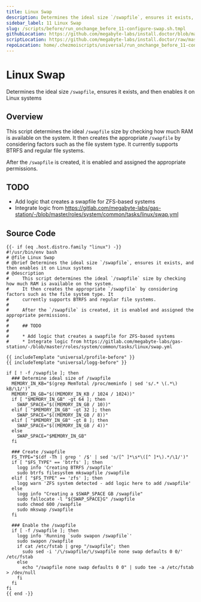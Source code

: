 ```yaml
---
title: Linux Swap
description: Determines the ideal size `/swapfile`, ensures it exists, and then enables it on Linux systems
sidebar_label: 11 Linux Swap
slug: /scripts/before/run_onchange_before_11-configure-swap.sh.tmpl
githubLocation: https://github.com/megabyte-labs/install.doctor/blob/master/home/.chezmoiscripts/universal/run_onchange_before_11-configure-swap.sh.tmpl
scriptLocation: https://github.com/megabyte-labs/install.doctor/raw/master/home/.chezmoiscripts/universal/run_onchange_before_11-configure-swap.sh.tmpl
repoLocation: home/.chezmoiscripts/universal/run_onchange_before_11-configure-swap.sh.tmpl
---
```

# Linux Swap

Determines the ideal size `/swapfile`, ensures it exists, and then enables it on Linux systems

## Overview

This script determines the ideal `/swapfile` size by checking how much RAM is available on the system.
It then creates the appropriate `/swapfile` by considering factors such as the file system type. It
currently supports BTRFS and regular file systems.

After the `/swapfile` is created, it is enabled and assigned the appropriate permissions.

## TODO

* Add logic that creates a swapfile for ZFS-based systems
* Integrate logic from https://gitlab.com/megabyte-labs/gas-station/-/blob/master/roles/system/common/tasks/linux/swap.yml



## Source Code

```
{{- if (eq .host.distro.family "linux") -}}
#!/usr/bin/env bash
# @file Linux Swap
# @brief Determines the ideal size `/swapfile`, ensures it exists, and then enables it on Linux systems
# @description
#     This script determines the ideal `/swapfile` size by checking how much RAM is available on the system.
#     It then creates the appropriate `/swapfile` by considering factors such as the file system type. It
#     currently supports BTRFS and regular file systems.
#
#     After the `/swapfile` is created, it is enabled and assigned the appropriate permissions.
#
#     ## TODO
#
#     * Add logic that creates a swapfile for ZFS-based systems
#     * Integrate logic from https://gitlab.com/megabyte-labs/gas-station/-/blob/master/roles/system/common/tasks/linux/swap.yml

{{ includeTemplate "universal/profile-before" }}
{{ includeTemplate "universal/logg-before" }}

if [ ! -f /swapfile ]; then
  ### Determine ideal size of /swapfile
  MEMORY_IN_KB="$(grep MemTotal /proc/meminfo | sed 's/.* \(.*\) kB/\1/')"
  MEMORY_IN_GB="$((MEMORY_IN_KB / 1024 / 1024))"
  if [ "$MEMORY_IN_GB" -gt 64 ]; then
    SWAP_SPACE="$((MEMORY_IN_GB / 10))"
  elif [ "$MEMORY_IN_GB" -gt 32 ]; then
    SWAP_SPACE="$((MEMORY_IN_GB / 8))"
  elif [ "$MEMORY_IN_GB" -gt 8 ]; then
    SWAP_SPACE="$((MEMORY_IN_GB / 4))"
  else
    SWAP_SPACE="$MEMORY_IN_GB"
  fi
  
  ### Create /swapfile
  FS_TYPE="$(df -Th | grep ' /$' | sed 's/[^ ]*\s*\([^ ]*\).*/\1/')"
  if [ "$FS_TYPE" == 'btrfs' ]; then
    logg info 'Creating BTRFS /swapfile'
    sudo btrfs filesystem mkswapfile /swapfile
  elif [ "$FS_TYPE" == 'zfs' ]; then
    logg warn 'ZFS system detected - add logic here to add /swapfile'
  else
    logg info "Creating a $SWAP_SPACE GB /swapfile"
    sudo fallocate -l "${SWAP_SPACE}G" /swapfile
    sudo chmod 600 /swapfile
    sudo mkswap /swapfile
  fi

  ### Enable the /swapfile
  if [ -f /swapfile ]; then
    logg info 'Running `sudo swapon /swapfile`'
    sudo swapon /swapfile
    if cat /etc/fstab | grep "/swapfile"; then
      sudo sed -i '/\/swapfile/\/swapfile none swap defaults 0 0/' /etc/fstab
    else
      echo "/swapfile none swap defaults 0 0" | sudo tee -a /etc/fstab > /dev/null
    fi
  fi
fi
{{ end -}}
```
